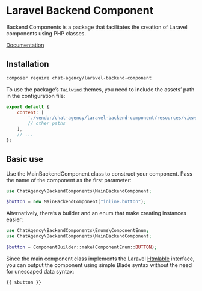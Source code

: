 # Laravel Backend Component

Backend Components is a package that facilitates the creation of Laravel components using PHP classes.

[Documentation](https://github.com/Chat-Agency/backend-component-docs)

## Installation

```bash
composer require chat-agency/laravel-backend-component
```

To use the package’s `Tailwind` themes, you need to include the assets’ path in the configuration file:

```javascript
export default {
    content: [
        './vendor/chat-agency/laravel-backend-component/resources/views/*.blade.php', // <- this line
        // other paths
    ],
    // ...
};
```

## Basic use

Use the MainBackendComponent class to construct your component. Pass the name of the component as the first parameter:

```php
use ChatAgency\BackendComponents\MainBackendComponent;

$button = new MainBackendComponent("inline.button");
```

Alternatively, there’s a builder and an enum that make creating instances easier:

```php
use ChatAgency\BackendComponents\Enums\ComponentEnum;
use ChatAgency\BackendComponents\MainBackendComponent;

$button = ComponentBuilder::make(ComponentEnum::BUTTON);
```
Since the main component class implements the Laravel [Htmlable](https://laravel.com/api/8.x/Illuminate/Contracts/Support/Htmlable.html) interface, you can output the component using simple Blade syntax without the need for unescaped data syntax:

```blade
{{ $button }}
```
